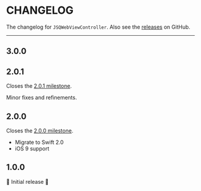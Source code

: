 # CHANGELOG

The changelog for `JSQWebViewController`. Also see the [releases](https://github.com/jessesquires/JSQWebViewController/releases) on GitHub.

--------------------------------------

3.0.0
-----


2.0.1
-----

Closes the [2.0.1 milestone](https://github.com/jessesquires/JSQWebViewController/issues?q=milestone%3A2.0.1).

Minor fixes and refinements.

2.0.0
-----

Closes the [2.0.0 milestone](https://github.com/jessesquires/JSQWebViewController/issues?q=milestone%3A2.0.0).

- Migrate to Swift 2.0
- iOS 9 support

1.0.0
-----

:tada: Initial release :tada: 

